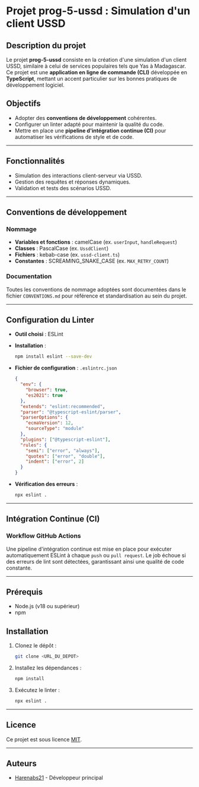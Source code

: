 # Projet prog-5-ussd : Simulation d'un client USSD

## Description du projet

Le projet **prog-5-ussd** consiste en la création d'une simulation d'un client USSD, similaire à celui de services populaires tels que Yas à Madagascar. Ce projet est une **application en ligne de commande (CLI)** développée en **TypeScript**, mettant un accent particulier sur les bonnes pratiques de développement logiciel.

## Objectifs

* Adopter des **conventions de développement** cohérentes.
* Configurer un linter adapté pour maintenir la qualité du code.
* Mettre en place une **pipeline d'intégration continue (CI)** pour automatiser les vérifications de style et de code.

---

## Fonctionnalités

* Simulation des interactions client-serveur via USSD.
* Gestion des requêtes et réponses dynamiques.
* Validation et tests des scénarios USSD.

---

## Conventions de développement

### Nommage

* **Variables et fonctions** : camelCase (ex. `userInput`, `handleRequest`)
* **Classes** : PascalCase (ex. `UssdClient`)
* **Fichiers** : kebab-case (ex. `ussd-client.ts`)
* **Constantes** : SCREAMING\_SNAKE\_CASE (ex. `MAX_RETRY_COUNT`)

### Documentation

Toutes les conventions de nommage adoptées sont documentées dans le fichier `CONVENTIONS.md` pour référence et standardisation au sein du projet.

---

## Configuration du Linter

* **Outil choisi** : ESLint
* **Installation** :

  ```bash
  npm install eslint --save-dev
  ```
* **Fichier de configuration** : `.eslintrc.json`

  ```json
  {
    "env": {
      "browser": true,
      "es2021": true
    },
    "extends": "eslint:recommended",
    "parser": "@typescript-eslint/parser",
    "parserOptions": {
      "ecmaVersion": 12,
      "sourceType": "module"
    },
    "plugins": ["@typescript-eslint"],
    "rules": {
      "semi": ["error", "always"],
      "quotes": ["error", "double"],
      "indent": ["error", 2]
    }
  }
  ```
* **Vérification des erreurs** :

  ```bash
  npx eslint .
  ```

---

## Intégration Continue (CI)

### Workflow GitHub Actions

Une pipeline d'intégration continue est mise en place pour exécuter automatiquement ESLint à chaque `push` ou `pull request`. Le job échoue si des erreurs de lint sont détectées, garantissant ainsi une qualité de code constante.

---

## Prérequis

* Node.js (v18 ou supérieur)
* npm

## Installation

1. Clonez le dépôt :

   ```bash
   git clone <URL_DU_DEPOT>
   ```
2. Installez les dépendances :

   ```bash
   npm install
   ```
3. Exécutez le linter :

   ```bash
   npx eslint .
   ```

---

## Licence

Ce projet est sous licence [MIT](LICENSE).

---

## Auteurs

* [Harenabs21](https://github.com/Harenabs21) - Développeur principal
